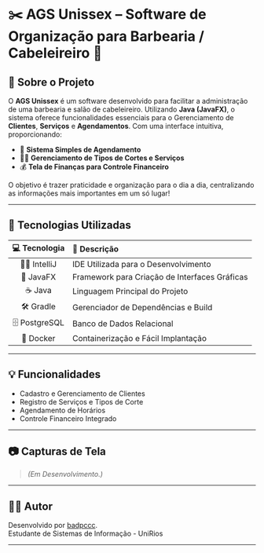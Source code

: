 # ✂️ AGS Unissex – Software de Organização para Barbearia / Cabeleireiro 💈

## 📖 Sobre o Projeto

O **AGS Unissex** é um software desenvolvido para facilitar a administração de uma barbearia e salão de cabeleireiro. Utilizando **Java (JavaFX)**, o sistema oferece funcionalidades essenciais para o Gerenciamento de **Clientes**, **Serviços** e **Agendamentos**. Com uma interface intuitiva, proporcionando:

- 📅 **Sistema Simples de Agendamento**
- 💇‍♂️ **Gerenciamento de Tipos de Cortes e Serviços**
- 💰 **Tela de Finanças para Controle Financeiro**

O objetivo é trazer praticidade e organização para o dia a dia, centralizando as informações mais importantes em um só lugar!

---

## 🚀 Tecnologias Utilizadas

| 💻 Tecnologia  | 📝 Descrição                                  |
|:--------------:|:---------------------------------------------|
| 🧑‍💻 IntelliJ  | IDE Utilizada para o Desenvolvimento         |
| 🎨 JavaFX      | Framework para Criação de Interfaces Gráficas |
| ☕ Java         | Linguagem Principal do Projeto                |
| 🛠️ Gradle      | Gerenciador de Dependências e Build           |
| 🗄️ PostgreSQL       | Banco de Dados Relacional                     |
| 🐳 Docker      | Containerização e Fácil Implantação           |

---

## 💡 Funcionalidades

- Cadastro e Gerenciamento de Clientes
- Registro de Serviços e Tipos de Corte
- Agendamento de Horários
- Controle Financeiro Integrado

---

## 📷 Capturas de Tela

> *(Em Desenvolvimento.)*

---

## 👨‍💻 Autor

Desenvolvido por [badpccc](https://github.com/badpccc).<br> 
Estudante de Sistemas de Informação - UniRios

---
